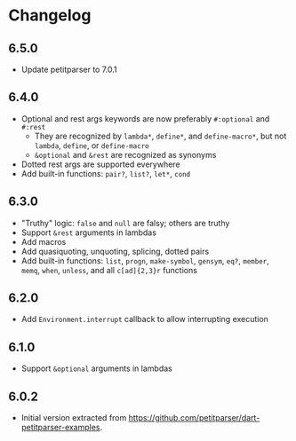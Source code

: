 # Changelog

## 6.5.0

* Update petitparser to 7.0.1

## 6.4.0

* Optional and rest args keywords are now preferably `#:optional` and `#:rest`
  * They are recognized by `lambda*`, `define*`, and `define-macro*`, but not
    `lambda`, `define`, or `define-macro`
  * `&optional` and `&rest` are recognized as synonyms
* Dotted rest args are supported everywhere
* Add built-in functions: `pair?`, `list?`, `let*`, `cond`

## 6.3.0

* "Truthy" logic: `false` and `null` are falsy; others are truthy
* Support `&rest` arguments in lambdas
* Add macros
* Add quasiquoting, unquoting, splicing, dotted pairs
* Add built-in functions: `list`, `progn`, `make-symbol`, `gensym`, `eq?`,
  `member`, `memq`, `when`, `unless`, and all `c[ad]{2,3}r` functions

## 6.2.0

* Add `Environment.interrupt` callback to allow interrupting execution

## 6.1.0

* Support `&optional` arguments in lambdas

## 6.0.2

* Initial version extracted from https://github.com/petitparser/dart-petitparser-examples.
